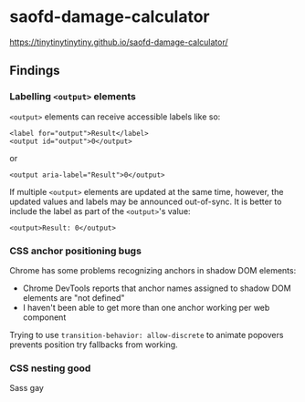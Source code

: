 # saofd-damage-calculator
https://tinytinytinytiny.github.io/saofd-damage-calculator/

## Findings
### Labelling `<output>` elements
`<output>` elements can receive accessible labels like so:
```
<label for="output">Result</label>
<output id="output">0</output>
```
or
```
<output aria-label="Result">0</output>
```
If multiple `<output>` elements are updated at the same time, however, the updated values and labels may be announced out-of-sync. It is better to include the label as part of the `<output>`'s value:
```
<output>Result: 0</output>
```

### CSS anchor positioning bugs
Chrome has some problems recognizing anchors in shadow DOM elements:

- Chrome DevTools reports that anchor names assigned to shadow DOM elements are "not defined"
- I haven't been able to get more than one anchor working per web component

Trying to use `transition-behavior: allow-discrete` to animate popovers prevents position try fallbacks from working.

### CSS nesting good
Sass gay